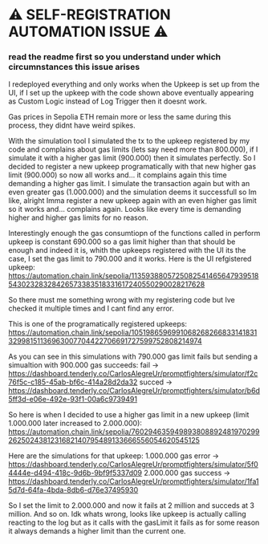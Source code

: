 # ⚠️ SELF-REGISTRATION AUTOMATION ISSUE ⚠️

### read the readme first so you understand under which circumnstances this issue arises

I redeployed everything and only works when the Upkeep is set up from the UI, if I set up the upkeep with the code shown
above eventually appearing as Custom Logic instead of Log Trigger then it doesnt work.

Gas prices in Sepolia ETH remain more or less the same during this process, they didnt have weird spikes.

With the simulation tool I simulated the tx to the upkeep registered by my code and complains about gas limits (lets say need more than 800.000), if I simulate it with a higher gas limit (900.000) then it simulates perfectly. So I decided to register a new upkeep programatically with that new higher gas limit (900.000) so now all works and... it complains again this time demanding a higher gas limit. I simulate the transaction again but with an even greater gas (1.000.000) and the simulation deems it successfull so Im like, alright Imma register a new upkeep again with an even higher gas limit so it works and... complains again. Looks like every time is demanding higher and higher gas limits for no reason.

Interestingly enough the gas consumtiopn of the functions called in perform upkeep is constant 690.000 so a gas limit higher than that should be enough and indeed it is, whith the upkeeps registered with the UI its the case, I set the gas limit to 790.000 and it works. Here is the UI refgistered upkeep: https://automation.chain.link/sepolia/113593880572508254146564793951854302328328426573383518331617240550290028217628

So there must me something wrong with my registering code but Ive checked it multiple times and I cant find any error.

This is one of the programatically registered upkeeps: https://automation.chain.link/sepolia/105198659699106826826683314183132998151136963007704422706691727599752808214974

As you can see in this simulations with 790.000 gas limit fails but sending a simualtion with 900.000 gas succeeds:
fail -> https://dashboard.tenderly.co/CarlosAlegreUr/promptfighters/simulator/f2c76f5c-c185-45ab-bf6c-414a28d2da32
succed -> https://dashboard.tenderly.co/CarlosAlegreUr/promptfighters/simulator/b6d5ff3d-e06e-492e-93f1-00a6c9739491

So here is when I decided to use a higher gas limit in a new upkeep (limit 1.000.000 later increased to 2.000.000): https://automation.chain.link/sepolia/7602946359498938088924819702992625024381231682140795489133666556054620545125

Here are the simulations for that upkeep:
1.000.000 gas error -> https://dashboard.tenderly.co/CarlosAlegreUr/promptfighters/simulator/5f04444e-d494-418c-9d6b-9bf9f5337d09
2.000.000 gas success -> https://dashboard.tenderly.co/CarlosAlegreUr/promptfighters/simulator/1fa15d7d-64fa-4bda-8db6-d76e37495930

So I set the limit to 2.000.000 and now it fails at 2 million and succeds at 3 million. And so on. Idk whats wrong, looks like upkeep is actually calling reacting to the log but as it calls with the gasLimit it fails as for some reason it always demands a higher limit than the current one.
